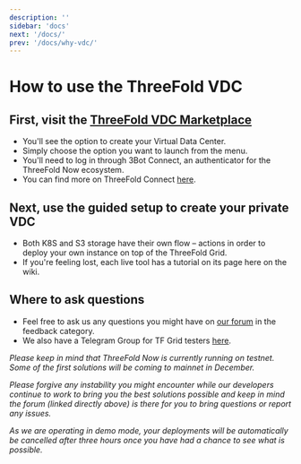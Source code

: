 ```yaml
---
description: ''
sidebar: 'docs'
next: '/docs/'
prev: '/docs/why-vdc/'
---
```


# How to use the ThreeFold VDC

## First, visit the [ThreeFold VDC Marketplace](https://vdc-mkt.threefold.io)

- You'll see the option to create your Virtual Data Center.
- Simply choose the option you want to launch from the menu.
- You'll need to log in through 3Bot Connect, an authenticator for the ThreeFold Now ecosystem.
- You can find more on ThreeFold Connect [here](https://manual.threefold.io/#/3botconnect_install).

## Next, use the guided setup to create your private VDC

- Both K8S and S3 storage have their own flow – actions in order to deploy your own instance on top of the ThreeFold Grid.
- If you're feeling lost, each live tool has a tutorial on its page here on the wiki.

## Where to ask questions

- Feel free to ask us any questions you might have on [our forum](https://forum.threefold.io) in the feedback category.
- We also have a Telegram Group for TF Grid testers [here](https://t.me/joinchat/BwOvOxxgK59GmRoZ2_sM0w).

*Please keep in mind that ThreeFold Now is currently running on testnet. Some of the first solutions will be coming to mainnet in December.*

*Please forgive any instability you might encounter while our developers continue to work to bring you the best solutions possible and keep in mind the forum (linked directly above) is there for you to bring questions or report any issues.*

*As we are operating in demo mode, your deployments will be automatically be cancelled after three hours once you have had a chance to see what is possible.*
